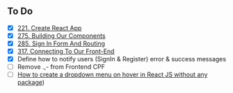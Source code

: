 ## To Do

- [x] [221. Create React App]('https://www.udemy.com/course/the-complete-web-developer-zero-to-mastery/learn/lecture/29000358#questions')
- [x] [275. Building Our Components]('https://www.udemy.com/course/the-complete-web-developer-zero-to-mastery/learn/lecture/8803510#questions')
- [x] [285. Sign In Form And Routing]('https://www.udemy.com/course/the-complete-web-developer-zero-to-mastery/learn/lecture/8803528#questions')
- [x] [317. Connecting To Our Front-End]('https://www.udemy.com/course/the-complete-web-developer-zero-to-mastery/learn/lecture/8820894#questions')
- [x] Define how to notify users (SignIn & Register) error & success messages
- [ ] Remove .,- from Frontend CPF
- [ ] [How to create a dropdown menu on hover in React JS without any package]('https://medium.com/how-to-react/how-to-create-a-dropdown-menu-on-hover-in-react-js-without-any-package-b16b2f76db71'))